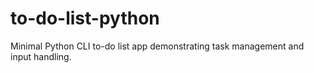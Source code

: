 # to-do-list-python
Minimal Python CLI to-do list app demonstrating task management and input handling.
